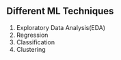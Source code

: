 ## Different ML Techniques

1. Exploratory Data Analysis(EDA)
2. Regression
3. Classification
4. Clustering
